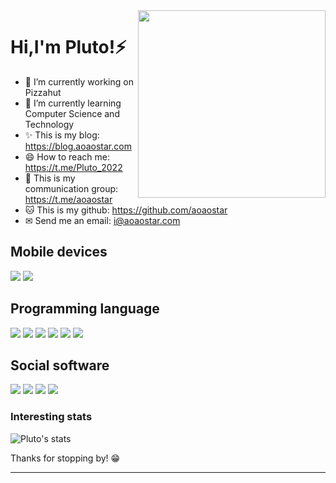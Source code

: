 <img align="right" width="300" height="300" src="https://avatars.githubusercontent.com/u/86001674">

# Hi,I'm Pluto!⚡

- 🔭 I’m currently working on Pizzahut
- 🌱 I’m currently learning Computer Science and Technology
- ✨ This is my blog: <https://blog.aoaostar.com>
- 😄 How to reach me: <https://t.me/Pluto_2022>
- 💬 This is my communication group: <https://t.me/aoaostar>
- 🐱 This is my github: <https://github.com/aoaostar>
- ✉ Send me an email: [i@aoaostar.com](mailto:i@aoaostar.com)

## Mobile devices
[![](https://img.shields.io/badge/Xiaomi-FF6900?style=flat-square&logo=xiaomi&logoColor=ffffff)](https://www.mi.com/)
[![](https://img.shields.io/badge/Lenovo-E2231A?style=flat-square&logo=lenovo&logoColor=ffffff)](https://www.lenovo.com/)

## Programming language
[![](https://img.shields.io/badge/-Java-007396?style=flat-square&logo=java&logoColor=ffffff)](https://www.java.com/)
[![](https://img.shields.io/badge/-Python-3776AB?style=flat-square&logo=python&logoColor=ffffff)](https://www.python.org/)
[![](https://img.shields.io/badge/-PHP-777BB4?style=flat-square&logo=php&logoColor=ffffff)](https://www.php.net/)
[![](https://img.shields.io/badge/-JavaScript-F7DF1E?style=flat-square&logo=php&logoColor=ffffff)](https://www.javascript.com/)
[![](https://img.shields.io/badge/-Vue.js-4FC08D?style=flat-square&logo=vuedotjs&logoColor=ffffff)](https://vuejs.org/)
[![](https://img.shields.io/badge/-React-61DAFB?style=flat-square&logo=react&logoColor=ffffff)](https://reactjs.org/)

## Social software
![](https://img.shields.io/badge/-Tencent%20QQ-EB1923?style=flat-square&logo=tencentqq&logoColor=ffffff)
![](https://img.shields.io/badge/-WeChat-07C160?style=flat-square&logo=wechat&logoColor=ffffff)
![](https://img.shields.io/badge/-Telegram-26A5E4?style=flat-square&logo=telegram&logoColor=ffffff)
![](https://img.shields.io/badge/-Sina%20Weibo-E6162D?style=flat-square&logo=sinaweibo&logoColor=ffffff)

### Interesting stats

![Pluto's stats](https://github-readme-stats.vercel.app/api?username=aoaostar&show_icons=true&include_all_commits=true)

Thanks for stopping by! 😁

---
